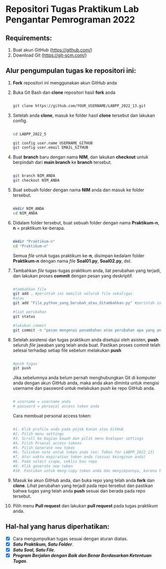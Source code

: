 # Repositori Tugas Praktikum Lab Pengantar Pemrograman 2022

## Requirements:
1. Buat akun GitHub (https://github.com/)
2. Download Git (https://git-scm.com/)


## Alur pengumpulan tugas ke repositori ini:

1.  **Fork** repositori ini menggunakan akun GitHub anda

2. Buka Git Bash dan **clone** repositori hasil **fork** anda

   ```sh

   git clone https://github.com/YOUR_USERNAME/LABPP_2022_13.git

   ```

3. Setelah anda **clone**, masuk ke folder hasil **clone** tersebut dan lakukan config.

   ```sh
   
   cd LABPP_2022_5

   git config user.name USERNAME_GITHUB
   git config user.email EMAIL_GITHUB

   ```

4. Buat **branch** baru dengan nama **NIM**, dan lakukan **checkout** untuk berpindah dari **main branch** ke **branch** tersebut.
   ```sh
   
   git branch NIM_ANDA
   git checkout NIM_ANDA
   
   ```

5. Buat sebuah folder dengan nama **NIM** anda dan masuk ke folder tersebut.
   ```sh

   mkdir NIM_ANDA
   cd NIM_ANDA

   ```


6. Didalam folder tersebut, buat sebuah folder dengan nama **Praktikum-n**, **n** = praktikum ke-berapa. 
   ```sh

   mkdir "Praktikum-n"
   cd "Praktikum-n"

   ```
   Semua _file_ untuk tugas praktikum ke-**n**, disimpan kedalam folder **Praktikum-n** dengan nama _file_ **Soal01.py**, **Soal02.py**, dst.

7. Tambahkan _file_ tugas-tugas praktikum anda, liat perubahan yang terjadi, dan lakukan proses **commit** dengan pesan yang deskriptif.

   ```sh
   
   #tambahkan file
   git add . #perintah ini memilih seluruh file sekaligus
   #atau
   git add "File_python_yang_berubah_atau_ditambahkan.py" #perintah ini memilih file tertentu
   
   #liat perubahan
   git status
   
   #lakukan commit
   git commit -m "pesan mengenai penambahan atau perubahan apa yang anda lakukan"
   
   ```

8. Setelah asistensi dan tugas praktikum anda disetujui oleh asisten, **push** seluruh _file_ jawaban yang telah anda buat.
   Pastikan proses commit telah selesai terhadap setiap file sebelum melakukan **push**
   
   ```sh
   
   #push tugas
   git push

   ```
   
   Jika sebelumnya anda belum pernah menghubungkan Git di komputer anda dengan akun GitHub anda, maka anda akan diminta untuk mengisi username dan password untuk
   melakukan push ke repo GitHub anda.
   ```sh

   # username = username anda
   # password = persocal access token anda

   ```
   
   Cara membuat personal access token:
   ```sh
   
   #1. Klik profile anda pada pojok kanan atas GitHub
   #2. Pilih menu settings
   #3. Scroll ke bagian bawah dan pilih menu Dveloper settings
   #4. Pilih Prsonal access tokens
   #5. Pilih Generate new tokes
   #6. Tuliskan note untuk token anda (ex: Token for LABPP_2022_13)
   #7. Atur waktu expiration token anda (sesuai keinginan anda)
   #8. Pada select scope, ceklis box repo
   #9. Klik generate new token
   #10. Pastikan untuk meng-copy token anda dan menyimpannya, karena token hanya bisa diliat sekali (*Jika hilang, buat token baru)

   ```
   
9. Masuk ke akun GitHub anda, dan buka repo yang telah anda **fork** dan **clone**. Lihat perubahan yang terjadi pada repo tersebut dan pastikan bahwa tugas yang
   telah anda **push** sesuai dan berada pada repo tersebut.
   
10. Pilih menu **Pull request** dan lakukan **pull request** pada tugas praktikum anda.


## Hal-hal yang harus diperhatikan:
- [x] Cara mengumpulkan tugas sesuai dengan aturan diatas.
- [x] _**Satu Praktikum, Satu Folder**_.
- [x] _**Satu Soal, Satu File**_.
- [x] _**Program Berjalan dengan Baik dan Benar Berdasarkan Ketentuan Tugas**_.
